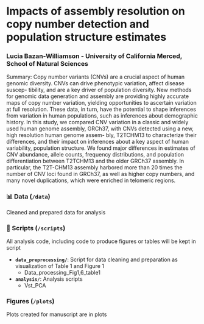 # Impacts of assembly resolution on copy number detection and population structure estimates

### Lucia Bazan-Williamson - University of California Merced, School of Natural Sciences

Summary: Copy number variants (CNVs) are a crucial aspect of human
genomic diversity. CNVs can drive phenotypic variation, affect disease suscep-
tibility, and are a key driver of population diversity. New methods for genomic
data generation and assembly are providing highly accurate maps of copy number
variation, yielding opportunities to ascertain variation at full resolution. These
data, in turn, have the potential to shape inferences from variation in human
populations, such as inferences about demographic history. In this study, we
compared CNV variation in a classic and widely used human genome assembly,
GRCh37, with CNVs detected using a new, high resolution human genome assem-
bly, T2TCHM13 to characterize their differences, and their impact on inferences
about a key aspect of human variability, population structure. We found major differences in estimates of CNV abundance, allele counts, frequency distributions, and population differentiation between
T2TCHM13 and the older GRCh37 assembly. In particular, the T2T-CHM13
assembly harbored more than 20 times the number of CNV loci found in GRCh37,
as well as higher copy numbers, and many novel duplications, which were enriched
in telomeric regions.

### 📊 Data (`/data`)
Cleaned and prepared data for analysis

### 🧩 Scripts (`/scripts`)
All analysis code, including code to produce figures or tables will be kept in script
- **`data_preprocessing/`**: Script for data cleaning and preparation as visualization of Table 1 and Figure 1
  - Data_processing_Fig1,6_table1
- **`analysis/`**: Analysis scripts
  - Vst_PCA
 
### Figures (`/plots`)
Plots created for manuscript are in plots

